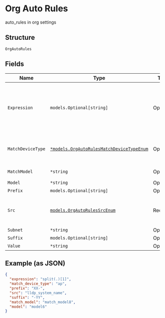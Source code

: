 
# Org Auto Rules

auto_rules in org settings

## Structure

`OrgAutoRules`

## Fields

| Name | Type | Tags | Description |
|  --- | --- | --- | --- |
| `Expression` | `models.Optional[string]` | Optional | "[0:3]"            // "abcdef" -> "abc"<br>"split(.)[1]"      // "a.b.c" -> "b"<br>"split(-)[1][0:3]" // "a1234-b5678-c90" -> "b56" |
| `MatchDeviceType` | [`*models.OrgAutoRulesMatchDeviceTypeEnum`](../../doc/models/org-auto-rules-match-device-type-enum.md) | Optional | optional/additional filter. enum: `ap`, `gateway`, `other`, `switch`<br>**Default**: `"ap"` |
| `MatchModel` | `*string` | Optional | optional/additional filter |
| `Model` | `*string` | Optional | - |
| `Prefix` | `models.Optional[string]` | Optional | - |
| `Src` | [`models.OrgAutoRulesSrcEnum`](../../doc/models/org-auto-rules-src-enum.md) | Required | enum: `dns_suffix`, `lldp_port_desc`, `lldp_system_name`, `model`, `name`, `subnet` |
| `Subnet` | `*string` | Optional | - |
| `Suffix` | `models.Optional[string]` | Optional | - |
| `Value` | `*string` | Optional | - |

## Example (as JSON)

```json
{
  "expression": "split(.)[1]",
  "match_device_type": "ap",
  "prefix": "XX-",
  "src": "lldp_system_name",
  "suffix": "-YY",
  "match_model": "match_model8",
  "model": "model6"
}
```

